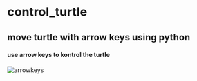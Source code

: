# control_turtle
## move turtle with arrow keys using python
#### use arrow keys to kontrol the turtle
![arrowkeys](https://user-images.githubusercontent.com/45952322/81192946-1ad45200-8fbb-11ea-8685-aeaa052b0d34.png)
